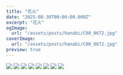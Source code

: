 ```yaml
---
title: "花火"
date: "2025-08-30T00:00:00.000Z"
excerpt: "花火"
ogImage:
  url: "/assets/posts/hanabi/C00_0672.jpg"
coverImage:
  url: "/assets/posts/hanabi/C00_0672.jpg"
preview: true
---
```


![](/assets/posts/hanabi/B01_9825.jpg)
![](/assets/posts/hanabi/B01_9840.jpg)
![](/assets/posts/hanabi/C00_0571.jpg)
![](/assets/posts/hanabi/B01_9887.jpg)
![](/assets/posts/hanabi/B01_9987.jpg)
![](/assets/posts/hanabi/C00_0672.jpg)
![](/assets/posts/hanabi/C00_0664.jpg)
![](/assets/posts/hanabi/C00_0651.jpg)


